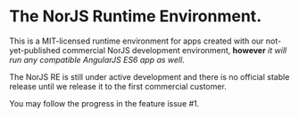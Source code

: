 # The NorJS Runtime Environment.

This is a MIT-licensed runtime environment for apps created with our 
not-yet-published commercial NorJS development environment, **however** *it 
will run any compatible AngularJS ES6 app as well*.

The NorJS RE is still under active development and there is no official stable 
release until we release it to the first commercial customer. 

You may follow the progress in the feature issue #1.
